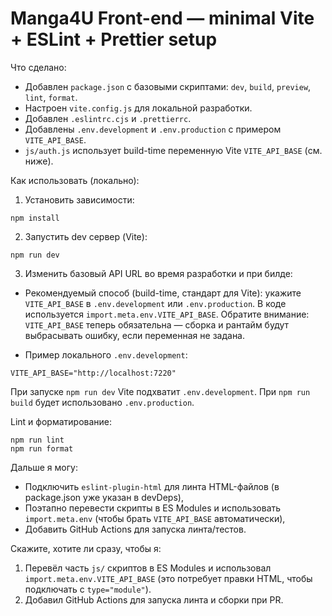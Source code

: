 # Manga4U Front-end — minimal Vite + ESLint + Prettier setup

Что сделано:

- Добавлен `package.json` с базовыми скриптами: `dev`, `build`, `preview`, `lint`, `format`.
- Настроен `vite.config.js` для локальной разработки.
- Добавлен `.eslintrc.cjs` и `.prettierrc`.
- Добавлены `.env.development` и `.env.production` с примером `VITE_API_BASE`.
- `js/auth.js` использует build-time переменную Vite `VITE_API_BASE` (см. ниже).

Как использовать (локально):

1. Установить зависимости:

```pwsh
npm install
```

2. Запустить dev сервер (Vite):

```pwsh
npm run dev
```

3. Изменить базовый API URL во время разработки и при билде:

- Рекомендуемый способ (build-time, стандарт для Vite): укажите `VITE_API_BASE` в `.env.development` или `.env.production`. В коде используется `import.meta.env.VITE_API_BASE`.
	Обратите внимание: `VITE_API_BASE` теперь обязательна — сборка и рантайм будут выбрасывать ошибку, если переменная не задана.

- Пример локального `.env.development`:

```text
VITE_API_BASE="http://localhost:7220"
```

При запуске `npm run dev` Vite подхватит `.env.development`. При `npm run build` будет использовано `.env.production`.

Lint и форматирование:

```pwsh
npm run lint
npm run format
```

Дальше я могу:

- Подключить `eslint-plugin-html` для линта HTML-файлов (в package.json уже указан в devDeps),
- Поэтапно перевести скрипты в ES Modules и использовать `import.meta.env` (чтобы брать `VITE_API_BASE` автоматически),
- Добавить GitHub Actions для запуска линта/тестов.

Скажите, хотите ли сразу, чтобы я:

1. Перевёл часть `js/` скриптов в ES Modules и использовал `import.meta.env.VITE_API_BASE` (это потребует правки HTML, чтобы подключать с `type="module"`).
2. Добавил GitHub Actions для запуска линта и сборки при PR.
